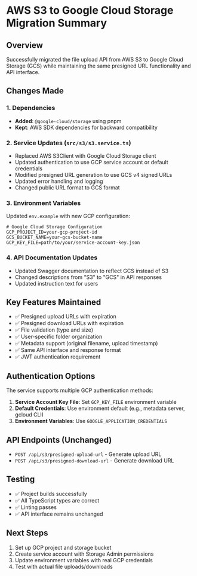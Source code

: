 # AWS S3 to Google Cloud Storage Migration Summary

## Overview
Successfully migrated the file upload API from AWS S3 to Google Cloud Storage (GCS) while maintaining the same presigned URL functionality and API interface.

## Changes Made

### 1. Dependencies
- **Added**: `@google-cloud/storage` using pnpm
- **Kept**: AWS SDK dependencies for backward compatibility

### 2. Service Updates (`src/s3/s3.service.ts`)
- Replaced AWS S3Client with Google Cloud Storage client
- Updated authentication to use GCP service account or default credentials
- Modified presigned URL generation to use GCS v4 signed URLs
- Updated error handling and logging
- Changed public URL format to GCS format

### 3. Environment Variables
Updated `env.example` with new GCP configuration:
```env
# Google Cloud Storage Configuration
GCP_PROJECT_ID=your-gcp-project-id
GCS_BUCKET_NAME=your-gcs-bucket-name
GCP_KEY_FILE=path/to/your/service-account-key.json
```

### 4. API Documentation Updates
- Updated Swagger documentation to reflect GCS instead of S3
- Changed descriptions from "S3" to "GCS" in API responses
- Updated instruction text for users

## Key Features Maintained
- ✅ Presigned upload URLs with expiration
- ✅ Presigned download URLs with expiration  
- ✅ File validation (type and size)
- ✅ User-specific folder organization
- ✅ Metadata support (original filename, upload timestamp)
- ✅ Same API interface and response format
- ✅ JWT authentication requirement

## Authentication Options
The service supports multiple GCP authentication methods:
1. **Service Account Key File**: Set `GCP_KEY_FILE` environment variable
2. **Default Credentials**: Use environment default (e.g., metadata server, gcloud CLI)
3. **Environment Variables**: Use `GOOGLE_APPLICATION_CREDENTIALS`

## API Endpoints (Unchanged)
- `POST /api/s3/presigned-upload-url` - Generate upload URL
- `POST /api/s3/presigned-download-url` - Generate download URL

## Testing
- ✅ Project builds successfully
- ✅ All TypeScript types are correct
- ✅ Linting passes
- ✅ API interface remains unchanged

## Next Steps
1. Set up GCP project and storage bucket
2. Create service account with Storage Admin permissions
3. Update environment variables with real GCP credentials
4. Test with actual file uploads/downloads
